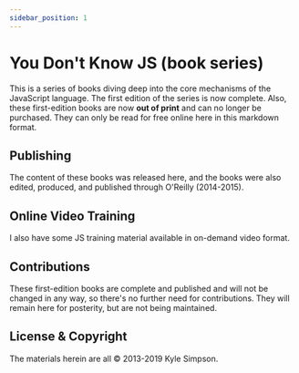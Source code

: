 ```yaml
---
sidebar_position: 1
---
```


# You Don't Know JS (book series)

This is a series of books diving deep into the core mechanisms of the JavaScript language. The first edition of the series is now complete. Also, these first-edition books are now **out of print** and can no longer be purchased. They can only be read for free online here in this markdown format.

## Publishing

The content of these books was released here, and the books were also edited, produced, and published through O'Reilly (2014-2015).

## Online Video Training

I also have some JS training material available in on-demand video format.

## Contributions

These first-edition books are complete and published and will not be changed in any way, so there's no further need for contributions. They will remain here for posterity, but are not being maintained.

## License & Copyright

The materials herein are all &copy; 2013-2019 Kyle Simpson.
